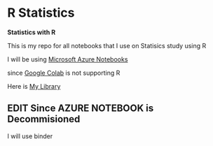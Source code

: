 # R Statistics
**Statistics with R**

This is my repo for all notebooks that I use on Statisics study using R

I will be using [Microsoft Azure Notebooks](https://notebooks.azure.com)

since [Google Colab](https://colab.research.google.com) is not supporting R

Here is [My Library](https://notebooks.azure.com/daddyawesome/projects/Rstudies)


## EDIT Since AZURE NOTEBOOK is Decommisioned
I will use binder

